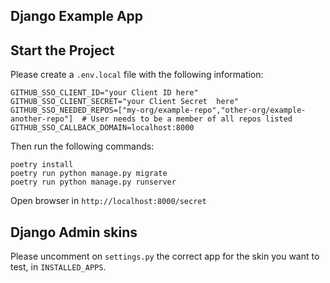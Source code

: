 ## Django Example App

## Start the Project

Please create a `.env.local` file with the following information:

```dotenv
GITHUB_SSO_CLIENT_ID="your Client ID here"
GITHUB_SSO_CLIENT_SECRET="your Client Secret  here"
GITHUB_SSO_NEEDED_REPOS=["my-org/example-repo","other-org/example-another-repo"]  # User needs to be a member of all repos listed
GITHUB_SSO_CALLBACK_DOMAIN=localhost:8000
```

Then run the following commands:

```shell
poetry install
poetry run python manage.py migrate
poetry run python manage.py runserver
```

Open browser in `http://localhost:8000/secret`

## Django Admin skins

Please uncomment on `settings.py` the correct app for the skin you want to test, in `INSTALLED_APPS`.
